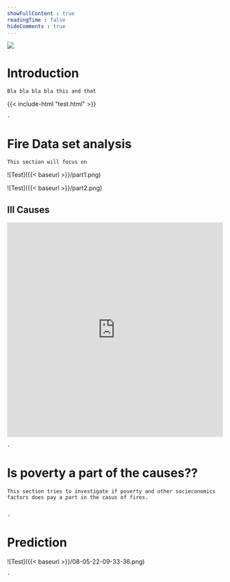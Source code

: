 ```yaml
---
showFullContent : true
readingTime : false
hideComments : true
---
```


![](https://images.pexels.com/photos/459225/pexels-photo-459225.jpeg?auto=compress&cs=tinysrgb&dpr=2&h=650&w=940)

# Introduction
    Bla bla bla bla this and that

{{< include-html "test.html" >}}


    -

# Fire Data set analysis
    This section will focus on 

 ![Test]({{< baseurl >}}/part1.png)


 ![Test]({{< baseurl >}}/part2.png)

## Ill Causes

<iframe src="https://rawcdn.githack.com/AlparslanBA/Final_Social_Data/53d94b9e51a622b54b824c5517a5e64ac0046e27/static/html/natueral_map.html"
	sandbox="allow-same-origin allow-scripts"
	width="100%"
	height="500"
	scrolling="no"
	seamless="seamless"
	frameborder="0">
</iframe>

    -

# Is poverty a part of the causes??
    This section tries to investigate if poverty and other socieconomics factors does pay a part in the casus of fires.


    -

# Prediction    


![Test]({{< baseurl >}}/08-05-22-09-33-36.png)

    -

